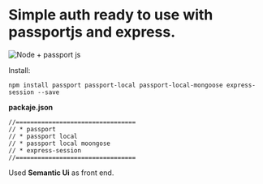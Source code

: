 # Simple auth ready to use with passportjs and express.

![Node + passport js](https://i.imgur.com/04OwkJH.jpg)


Install:
```
npm install passport passport-local passport-local-mongoose express-session --save
```

**packaje.json**
```
//=================================
// * passport
// * passport local
// * passport local moongose
// * express-session
//=================================
```

Used **Semantic Ui** as front end.